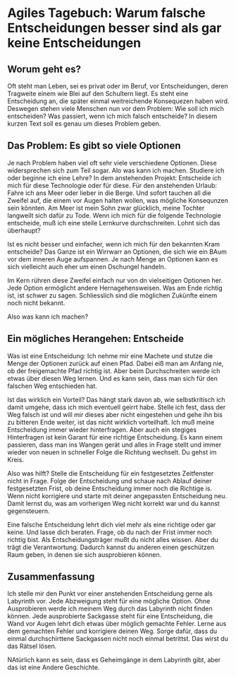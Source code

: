 # Agiles Tagebuch: Warum falsche Entscheidungen besser sind als gar keine Entscheidungen

## Worum geht es?
Oft steht man Leben, sei es privat oder im Beruf, vor Entscheidungen, deren Tragweite einem wie Blei auf den Schultern liegt. Es steht eine Entscheidung an, die später einmal weitreichende Konsequezen haben wird. Deswegen stehen viele Menschen nun vor dem Problem: Wie soll ich mich entscheiden? Was passiert, wenn ich mich falsch entscheide? In diesem kurzen Text soll es 
genau um dieses Problem geben.

## Das Problem: Es gibt so viele Optionen
Je nach Problem haben viel oft sehr viele verschiedene Optionen. Diese widersprechen sich zum Teil sogar. Alo was kann ich machen. Studiere ich oder beginne ich eine Lehre? In dem anstehenden Projekt: Entscheide ich mich für diese Technologie oder für diese.
Für den anstehenden Urlaub: Fahre ich ans Meer oder lieber in die Berge. Und sofort tauchen all die Zweifel auf, die einem vor Augen halten wollen, was mögliche Konsequnzen sein könnten. Am Meer ist mein Sohn zwar glücklich, meine Tochter langweilt sich dafür zu Tode. Wenn ich mich für die folgende Technologie entscheide, muß ich eine steile Lernkurve durchschreiten. Lohnt sich das überhaupt?

Ist es nicht besser und einfacher, wenn ich mich für den bekannten Kram entscheide? Das Ganze ist ein Wirrwarr an Optionen, 
die sich wie ein BAum vor dem inneren Auge aufspannen. Je nach Menge an Optionen kann es sich vielleicht auch eher um einen Dschungel 
handeln.

Im Kern rühren diese Zweifel einfach nur von dn vielseitigen Optionen her. Jede Option ermöglicht andere Hernagehensweisen. Was am
Ende richtig ist, ist schwer zu sagen. Schliesslich sind die möglichen Zukünfte einem noch nicht bekannt.

Also was kann ich machen?

## Ein mögliches Herangehen: Entscheide
Was ist eine Entscheidung: Ich nehme mir eine Machete und stutze die Menge der Optionen zurück auf einen Pfad. Dabei eiß man am Anfang
nie, ob der freigemachte Pfad richtig ist. Aber beim Durchschreiten werde ich etwas über diesen Weg lernen. Und es kann sein, dass man
sich für den falschen Weg entschieden hat.

Ist das wirklich ein Vorteil? Das hängt stark davon ab, wie selbstkritisch ich damit umgehe, dass ich mich eventuell geirrt habe. Stelle 
ich fest, dass der Weg falsch ist und will mir dieses aber nicht eingestehen und gehe ihn bis zu bitteren Ende weiter, ist das nicht wirklich
vorteilhaft. Ich muß meine Entscheidung immer wieder hinterfragen. Aber auch ein stegiges Hinterfragen ist kein Garant für eine richtige
Entscheidung. Es kann einem passieren, dass man ins Wangen gerät und alles in Frage stellt und immer wieder von neuen in schneller Folge
die Richtung wechselt. Du gehst im Kreis.

Also was hilft? Stelle die Entscheidung für ein festgesetztes Zeitfenster nicht in Frage. Folge der Entscheidung und schaue nach Ablauf deiner
festgesetzten Frist, ob deine Entscheidung immer noch die Richtige is. Wenn nicht korrigiere und starte mit deiner angepassten Entscheidung neu.
Damit lernst du, was am vorherigen Weg nicht korrekt war und du kannst gegensteuern.

Eine falsche Entscheidung lehrt dich viel mehr als eine richtige oder gar keine. Und lasse dich beraten. Frage, ob du nach der Frist immer noch
richtig bist. Als Entscheidungsträger mußt du nicht alles wissen. Aber du trägt die Verantwortung. Dadurch kannst du anderen einen geschützen 
Raum geben, in denen sie sich ausprobieren können.

## Zusammenfassung
Ich stelle mir den Punkt vor einer anstehenden Entscheidung gerne als Labyrinth vor. Jede Abzweigung steht für eine mögliche Option. Ohne
Ausprobieren werde ich meinem Weg durch das Labyrinth nicht finden können. Jede ausprobierte Sackgasse steht für eine Entscheidung, die
Wand vor Augen lehrt dich etwas über möglich gemachte Fehler. Lerne aus dem gemachten Fehler und korrigiere deinen Weg. Sorge dafür, dass
du einmal durchschirttene Sackgassen nicht noch einmal betrittst. Das wirst du das Rätsel lösen.

NAtürlich kann es sein, dass es Geheimgänge in dem Labyrinth gibt, aber das ist eine Andere Geschichte.
